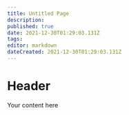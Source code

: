 ```yaml
---
title: Untitled Page
description: 
published: true
date: 2021-12-30T01:29:03.131Z
tags: 
editor: markdown
dateCreated: 2021-12-30T01:29:03.131Z
---
```


# Header
Your content here